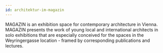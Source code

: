 ```yaml
---
id: architektur-im-magazin
---
```

MAGAZIN  is an exhibition space for contemporary architecture in Vienna. MAGAZIN  presents the work of young local and international architects in solo exhibitions that are especially conceived for the spaces in the Weyringergasse location - framed by corresponding publications and lectures.